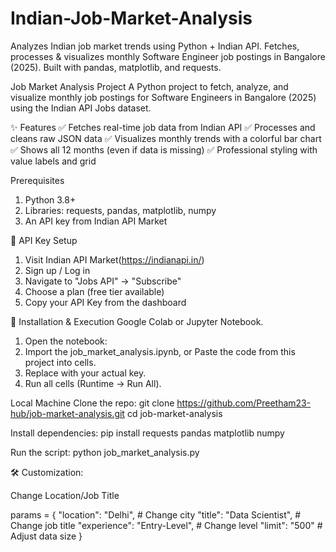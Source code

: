# Indian-Job-Market-Analysis
Analyzes Indian job market trends using Python + Indian API. Fetches, processes &amp; visualizes monthly Software Engineer job postings in Bangalore (2025). Built with pandas, matplotlib, and requests.

Job Market Analysis Project
A Python project to fetch, analyze, and visualize monthly job postings for Software Engineers in Bangalore (2025) using the Indian API Jobs dataset.

✨ Features
✅ Fetches real-time job data from Indian API
✅ Processes and cleans raw JSON data
✅ Visualizes monthly trends with a colorful bar chart
✅ Shows all 12 months (even if data is missing)
✅ Professional styling with value labels and grid

Prerequisites
1. Python 3.8+
2. Libraries: requests, pandas, matplotlib, numpy
3. An API key from Indian API Market

🔑 API Key Setup
1. Visit Indian API Market(https://indianapi.in/)
2. Sign up / Log in
3. Navigate to "Jobs API" → "Subscribe"
4. Choose a plan (free tier available)
5. Copy your API Key from the dashboard

🚀 Installation & Execution
Google Colab or Jupyter Notebook.
1. Open the notebook:
2. Import the job_market_analysis.ipynb, or Paste the code from this project into cells.
3. Replace <api-key> with your actual key.
4. Run all cells (Runtime → Run All).

Local Machine
Clone the repo:
git clone https://github.com/Preetham23-hub/job-market-analysis.git
cd job-market-analysis

Install dependencies: pip install requests pandas matplotlib numpy

Run the script: python job_market_analysis.py

🛠 Customization:

Change Location/Job Title

params = {
    "location": "Delhi",          # Change city
    "title": "Data Scientist",    # Change job title
    "experience": "Entry-Level",  # Change level
    "limit": "500"                # Adjust data size
}
